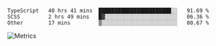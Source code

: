 <!--START_SECTION:waka-->

```text
TypeScript   40 hrs 41 mins  ███████████████████████░░   91.69 %
SCSS         2 hrs 49 mins   █▓░░░░░░░░░░░░░░░░░░░░░░░   06.36 %
Other        17 mins         ▒░░░░░░░░░░░░░░░░░░░░░░░░   00.67 %
```

<!--END_SECTION:waka-->

![Metrics](https://metrics.lecoq.io/TachibanaKimika?template=classic&base.activity=0&base.community=0&base.repositories=0&languages=1&isocalendar=1&isocalendar.duration=half-year&languages.limit=8&languages.sections=most-used&languages.colors=github&languages.threshold=0%25&languages.indepth=false&languages.recent.load=300&languages.recent.days=14&config.timezone=Asia%2FShanghai)
